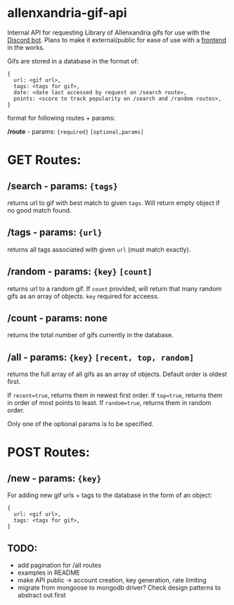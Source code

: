 # allenxandria-gif-api

Internal API for requesting Library of Allenxandria gifs for use with the [Discord bot](https://github.com/kaizacorp/robot-allen). Plans to make it external/public for ease of use with a [frontend](https://github.com/kaizacorp/allenbot) in the works.

Gifs are stored in a database in the format of:

```
{ 
  url: <gif url>,
  tags: <tags for gif>,
  date: <date last accessed by request on /search route>,
  points: <score to track popularity on /search and /random routes>,
}
```

format for following routes + params:


**/route** - params: `{required}` `[optional,params]`


# GET Routes:

/search - params: `{tags}`
--

returns url to gif with best match to given `tags`. Will return empty object if no good match found.


/tags - params: `{url}`
--

returns all tags associated with given `url` (must match exactly).


/random - params: `{key}` `[count]`
--

returns url to a random gif. If `count` provided, will return that many random gifs as an array of objects. `key` required for acceess.

/count - params: none
--

returns the total number of gifs currently in the database.

/all - params: `{key}` `[recent, top, random]` 
--

returns the full array of all gifs as an array of objects. Default order is oldest first.

If `recent=true`, returns them in newest first order. 
If `top=true`, returns them in order of most points to least.
If `random=true`, returns them in random order.

Only one of the optional params is to be specified.

# POST Routes:

/new - params: `{key}`
--

For adding new gif urls + tags to the database in the form of an object:
```
{
  url: <gif url>,
  tags: <tags for gif>,
}
```


## TODO:


- add pagination for /all routes
- examples in README
- make API public -> account creation, key generation, rate limiting
- migrate from mongoose to mongodb driver? Check design patterns to abstract out first
